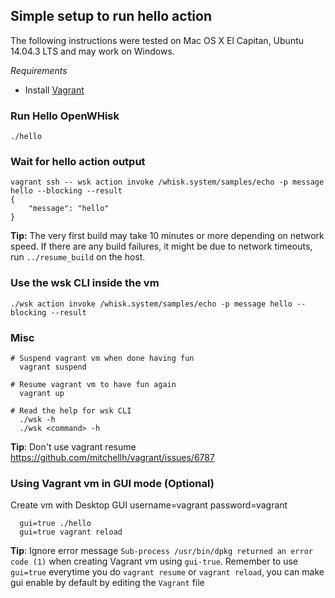 ## Simple setup to run hello action

The following instructions were tested on Mac OS X El Capitan, Ubuntu 14.04.3 LTS and may work on Windows.

*Requirements*
- Install [Vagrant](https://www.vagrantup.com/downloads.html)

### Run Hello OpenWHisk

```
./hello
```

### Wait for hello action output
```
vagrant ssh -- wsk action invoke /whisk.system/samples/echo -p message hello --blocking --result
{
    "message": "hello"
}
```

**Tip:** The very first build may take 10 minutes or more depending on network speed. 
If there are any build failures, it might be due to network timeouts, run `../resume_build` on the host.

### Use the wsk CLI inside the vm
```
./wsk action invoke /whisk.system/samples/echo -p message hello --blocking --result

```

### Misc
```
# Suspend vagrant vm when done having fun
  vagrant suspend

# Resume vagrant vm to have fun again
  vagrant up

# Read the help for wsk CLI
  ./wsk -h
  ./wsk <command> -h
```
**Tip**: Don't use vagrant resume https://github.com/mitchellh/vagrant/issues/6787 

### Using Vagrant vm in GUI mode (Optional)
Create vm with Desktop GUI username=vagrant password=vagrant
```
  gui=true ./hello
  gui=true vagrant reload
```
**Tip**: Ignore error message `Sub-process /usr/bin/dpkg returned an error code (1)` when 
creating Vagrant vm using `gui-true`. Remember to use `gui=true` everytime you do `vagrant resume` or `vagrant reload`, 
you can make gui enable by default by editing the `Vagrant` file



